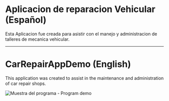  Aplicacion de reparacion Vehicular (Español)
===============================================

Esta Aplicacion fue creada para asistir con el manejo
y administracion de talleres de mecanica vehicular. 

-------------------------------------------------------

 CarRepairAppDemo (English)
============================

This application was created to assist in the maintenance
and administration of car repair shops. 

![Muestra del programa - Program demo](https://github.com/varlackc/varlackc.github.io/blob/master/images/TallerV3.gif)
